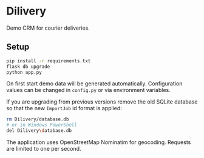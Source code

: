 # Dilivery

Demo CRM for courier deliveries.

## Setup

```bash
pip install -r requirements.txt
flask db upgrade
python app.py
```

On first start demo data will be generated automatically. Configuration values can be changed in `config.py` or via environment variables.

If you are upgrading from previous versions remove the old SQLite database so that the new
`ImportJob` id format is applied:

```bash
rm Dilivery/database.db
# or in Windows PowerShell
del Dilivery\database.db
```

The application uses OpenStreetMap Nominatim for geocoding. Requests are limited to one per second.
